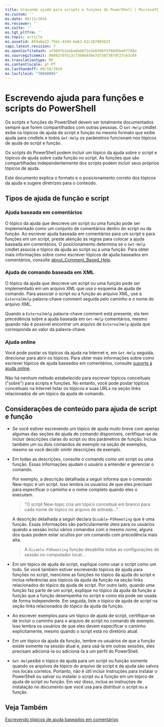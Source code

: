 ```yaml
---
title: Gravando ajuda para scripts e funções do PowerShell | Microsoft Docs
ms.custom: ''
ms.date: 09/13/2016
ms.reviewer: ''
ms.suite: ''
ms.tgt_pltfrm: ''
ms.topic: article
ms.assetid: 859a6e22-75b1-43d4-ba62-62c107803b37
caps.latest.revision: 7
ms.openlocfilehash: af989fb2eeba6b68f2e3e6506f3f60d5be6f7d8a
ms.sourcegitcommit: 00083f07b13c73b86936e7d7307397df27c63c04
ms.translationtype: MT
ms.contentlocale: pt-PT
ms.lasthandoff: 09/10/2019
ms.locfileid: "70848095"
---
```

# <a name="writing-help-for-powershell-scripts-and-functions"></a>Escrevendo ajuda para funções e scripts do PowerShell

Os scripts e funções do PowerShell devem ser totalmente documentados sempre que forem compartilhados com outras pessoas.
O `Get-Help` cmdlet exibe os tópicos de ajuda de script e função no mesmo formato que exibe ajuda para cmdlets e todos `Get-Help` os parâmetros funcionam nos tópicos de ajuda de script e função.

Os scripts do PowerShell podem incluir um tópico da ajuda sobre o script e tópicos de ajuda sobre cada função no script.
As funções que são compartilhadas independentemente dos scripts podem incluir seus próprios tópicos de ajuda.

Este documento explica o formato e o posicionamento correto dos tópicos da ajuda e sugere diretrizes para o conteúdo.

## <a name="types-of-script-and-function-help"></a>Tipos de ajuda de função e script

### <a name="comment-based-help"></a>Ajuda baseada em comentários
O tópico da ajuda que descreve um script ou uma função pode ser implementado como um conjunto de comentários dentro do script ou da função.
Ao escrever ajuda baseada em comentários para um script e para funções em um script, preste atenção às regras para colocar a ajuda baseada em comentários.
O posicionamento determina se o `Get-Help` cmdlet associa o tópico da ajuda ao script ou a uma função.
Para obter mais informações sobre como escrever tópicos de ajuda baseados em comentários, consulte [about_Comment_Based_Help](/powershell/module/microsoft.powershell.core/about/about_comment_based_help).

### <a name="xml-based-command-help"></a>Ajuda de comando baseada em XML
O tópico da ajuda que descreve um script ou uma função pode ser implementado em um arquivo XML que usa o esquema de ajuda de comando.
Para associar o script ou a função ao arquivo XML, use a `ExternalHelp` palavra-chave comment seguida pelo caminho e o nome do arquivo XML.

Quando a `ExternalHelp` palavra-chave comment está presente, ela tem precedência sobre a ajuda baseada em `Get-Help` comentários, mesmo quando não é possível encontrar um arquivo de `ExternalHelp` ajuda que corresponda ao valor da palavra-chave.

### <a name="online-help"></a>Ajuda online
Você pode postar os tópicos da ajuda na Internet e, em `Get-Help` seguida, direcionar para abrir os tópicos.
Para obter mais informações sobre como escrever tópicos de ajuda baseados em comentários, consulte [suporte à ajuda online](../module/supporting-online-help.md).

Não há nenhum método estabelecido para escrever tópicos conceituais ("sobre") para scripts e funções.
No entanto, você pode postar tópicos conceituais na Internet listar os tópicos e suas URLs na seção links relacionados de um tópico da ajuda de comando.

## <a name="content-considerations-for-script-and-function-help"></a>Considerações de conteúdo para ajuda de script e função

- Se você estiver escrevendo um tópico de ajuda muito breve com apenas algumas das seções de ajuda de comando disponíveis, certifique-se de incluir descrições claras do script ou dos parâmetros de função. Inclua também um ou dois comandos de exemplo na seção de exemplos, mesmo se você decidir omitir descrições de exemplo.

- Em todas as descrições, consulte o comando como um script ou uma função. Essas informações ajudam o usuário a entender e gerenciar o comando.

  Por exemplo, a descrição detalhada a seguir informa que o comando New-topic é um script. Isso lembra os usuários de que eles precisam para especificar o caminho e o nome completo quando eles o executam.

  > "O script New-topic cria um tópico conceitual em branco para cada nome de tópico no arquivo de entrada..."

  A descrição detalhada a seguir declara `Disable-PSRemoting` que é uma função. Essas informações são particularmente úteis para os usuários quando a sessão inclui vários comandos com o mesmo nome, alguns dos quais podem estar ocultos por um comando com precedência mais alta.

  > A `Disable-PSRemoting` função desabilita todas as configurações de sessão no computador local...

- Em um tópico de ajuda de script, explique como usar o script como um todo. Se você também estiver escrevendo tópicos de ajuda para funções no script, mencione as funções no tópico da ajuda do script e inclua referências aos tópicos da ajuda da função na seção links relacionados do tópico da ajuda de script. Por outro lado, quando uma função faz parte de um script, explique no tópico da ajuda da função a função que a função desempenha no script e como ela pode ser usada de forma independente. Em seguida, liste o tópico de ajuda de script na seção links relacionados do tópico da ajuda da função.

- Ao escrever exemplos para um tópico de ajuda de script, certifique-se de incluir o caminho para o arquivo de script no comando de exemplo. Isso lembra os usuários de que eles devem especificar o caminho explicitamente, mesmo quando o script está no diretório atual.

- Em um tópico da ajuda da função, lembre os usuários de que a função existe somente na sessão atual e, para usá-la em outras sessões, eles precisam adicioná-la ou adicioná-la a um perfil do PowerShell.

- `Get-Help`exibe o tópico da ajuda para um script ou função somente quando os arquivos de tópico do arquivo de script e da ajuda são salvos nos locais corretos. Portanto, não é útil incluir instruções para instalar o PowerShell ou salvar ou instalar o script ou a função em um tópico de ajuda de script ou função. Em vez disso, inclua as instruções de instalação no documento que você usa para distribuir o script ou a função.

## <a name="see-also"></a>Veja Também

[Escrevendo tópicos de ajuda baseados em comentários](./writing-comment-based-help-topics.md)
